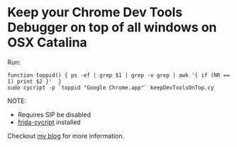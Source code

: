 # Keep your Chrome Dev Tools Debugger on top of all windows on OSX Catalina

Run:

```
function toppid() { ps -ef | grep $1 | grep -v grep | awk '{ if (NR == 1) print $2 }'  }
sudo cycript -p `toppid "Google Chrome.app"` keepDevToolsOnTop.cy
```


NOTE:

* Requires SIP be disabled
* [frida-cycript](https://github.com/nowsecure/frida-cycript/releases) installed


Checkout [my blog](https://bradbarrows.com/posts/chromeDevTools) for more information.